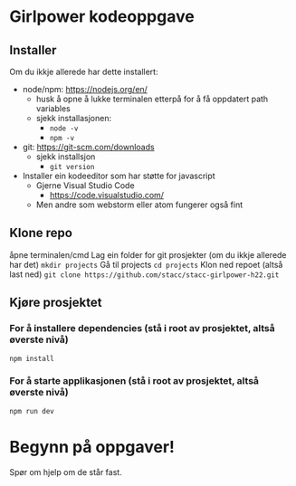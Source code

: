 # Girlpower kodeoppgave

## Installer

Om du ikkje allerede har dette installert:

- node/npm: https://nodejs.org/en/
  - husk å opne å lukke terminalen etterpå for å få oppdatert path variables
  - sjekk installasjonen:
    - `node -v`
    - `npm -v`
- git: https://git-scm.com/downloads
  - sjekk installsjon
    - `git version`
- Installer ein kodeeditor som har støtte for javascript
  - Gjerne Visual Studio Code
    - https://code.visualstudio.com/
  - Men andre som webstorm eller atom fungerer også fint

## Klone repo

åpne terminalen/cmd
Lag ein folder for git prosjekter (om du ikkje allerede har det)
`mkdir projects`
Gå til projects
`cd projects`
Klon ned repoet (altså last ned)
`git clone https://github.com/stacc/stacc-girlpower-h22.git`

## Kjøre prosjektet

### For å installere dependencies (stå i root av prosjektet, altså øverste nivå)

`npm install`

### For å starte applikasjonen (stå i root av prosjektet, altså øverste nivå)

`npm run dev`

# Begynn på oppgaver!

Spør om hjelp om de står fast.
